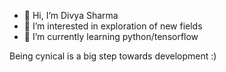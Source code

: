 - 👋 Hi, I’m Divya Sharma
- 👀 I’m interested in exploration of new fields
- 🌱 I’m currently learning python/tensorflow

Being cynical is a big step towards development :)
